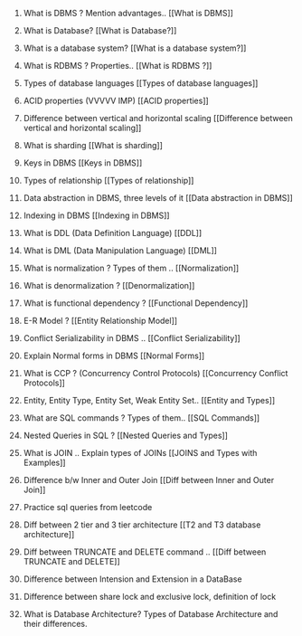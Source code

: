 1. What is DBMS ? Mention advantages..
[[What is DBMS]]
2. What is Database?
[[What is Database?]]
3. What is a database system?
[[What is a database system?]]
4. What is RDBMS ? Properties..
[[What is RDBMS ?]]
5. Types of database languages
[[Types of database languages]]
6. ACID properties (VVVVV IMP)
[[ACID properties]]
7. Difference between vertical and horizontal scaling
[[Difference between vertical and horizontal scaling]]
8. What is sharding
[[What is sharding]]
9. Keys in DBMS
[[Keys in DBMS]]
10. Types of relationship
[[Types of relationship]]
11. Data abstraction in DBMS, three levels of it
[[Data abstraction in DBMS]]
12. Indexing in DBMS
[[Indexing in DBMS]]
13. What is DDL (Data Definition Language)
[[DDL]]
14. What is DML (Data Manipulation Language)
[[DML]]
15. What is normalization ? Types of them ..
[[Normalization]]
16. What is denormalization ?
[[Denormalization]]
17. What is functional dependency ?
[[Functional Dependency]]
18. E-R Model ?
[[Entity Relationship Model]]
19. Conflict Serializability in DBMS ..
[[Conflict Serializability]]
20. Explain Normal forms in DBMS
[[Normal Forms]]
21. What is CCP ? (Concurrency Control Protocols)
[[Concurrency Conflict Protocols]]
22. Entity, Entity Type, Entity Set, Weak Entity Set..
[[Entity and Types]]
23. What are SQL commands ? Types of them..
[[SQL Commands]]
24. Nested Queries in SQL ?
[[Nested Queries and Types]]
25. What is JOIN .. Explain types of JOINs
[[JOINS and Types with Examples]]
26. Difference b/w Inner and Outer Join
[[Diff between Inner and Outer Join]]
27. Practice sql queries from leetcode

28. Diff between 2 tier and 3 tier architecture
[[T2 and T3 database architecture]]
29. Diff between TRUNCATE and DELETE command ..
[[Diff between TRUNCATE and DELETE]]
30. Difference between Intension and Extension in a DataBase

31. Difference between share lock and exclusive lock, definition of lock

32. What is Database Architecture? Types of Database Architecture and their differences. 
